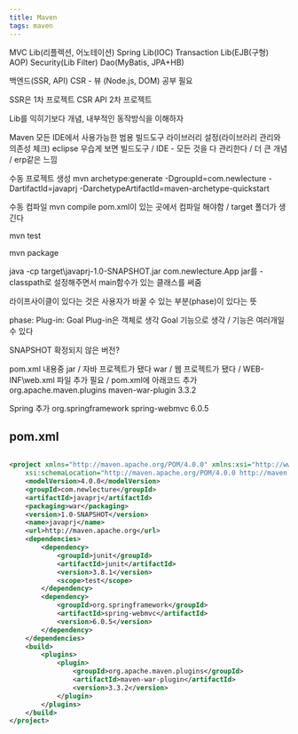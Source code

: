 ```yaml
---
title: Maven
tags: maven
---
```


MVC Lib(리플렉션, 어노테이션)
Spring Lib(IOC)
Transaction Lib(EJB(구형) AOP)
Security(Lib Filter)
Dao(MyBatis, JPA+HB)

백엔드(SSR, API)
CSR - 뷰 (Node.js, DOM) 공부 필요

SSR은 1차 프로젝트
CSR API 2차 프로젝트

Lib를 익히기보다 개념, 내부적인 동작방식을 이해하자

Maven 모든 IDE에서 사용가능한 범용 빌드도구
라이브러리 설정(라이브러리 관리와 의존성 체크)
eclipse 우습게 보면 빌드도구 / IDE - 모든 것을 다 관리한다 / 더 큰 개념 / erp같은 느낌

수동 프로젝트 생성
mvn archetype:generate -DgroupId=com.newlecture -DartifactId=javaprj -DarchetypeArtifactId=maven-archetype-quickstart

수동 컴파일
mvn compile
pom.xml이 있는 곳에서 컴파일 해야함 / target 폴더가 생긴다

mvn test

mvn package

java -cp target\javaprj-1.0-SNAPSHOT.jar com.newlecture.App
jar를 -classpath로 설정해주면서 main함수가 있는 클래스를 써줌

라이프사이클이 있다는 것은 사용자가 바꿀 수 있는 부분(phase)이 있다는 뜻

phase: Plug-in: Goal
Plug-in은 객체로 생각
Goal 기능으로 생각 / 기능은 여러개일 수 있다

SNAPSHOT 확정되지 않은 버전?

pom.xml 내용중 
<packaging>jar</packaging> / 자바 프로젝트가 됐다
<packaging>war</packaging> / 웹 프로젝트가 됐다 / WEB-INF\web.xml 파일 추가 필요 / pom.xml에 아래코드 추가
	<build>
		<plugins>
			<plugin>
				<groupId>org.apache.maven.plugins</groupId>
				<artifactId>maven-war-plugin</artifactId>
				<version>3.3.2</version>
			</plugin>
		</plugins>
	</build>

Spring 추가
<dependency>
    <groupId>org.springframework</groupId>
    <artifactId>spring-webmvc</artifactId>
    <version>6.0.5</version>
</dependency>

pom.xml
-------------

```xml

<project xmlns="http://maven.apache.org/POM/4.0.0" xmlns:xsi="http://www.w3.org/2001/XMLSchema-instance"
	xsi:schemaLocation="http://maven.apache.org/POM/4.0.0 http://maven.apache.org/maven-v4_0_0.xsd">
	<modelVersion>4.0.0</modelVersion>
	<groupId>com.newlecture</groupId>
	<artifactId>javaprj</artifactId>
	<packaging>war</packaging>
	<version>1.0-SNAPSHOT</version>
	<name>javaprj</name>
	<url>http://maven.apache.org</url>
	<dependencies>
		<dependency>
			<groupId>junit</groupId>
			<artifactId>junit</artifactId>
			<version>3.8.1</version>
			<scope>test</scope>
		</dependency>
		<dependency>
			<groupId>org.springframework</groupId>
			<artifactId>spring-webmvc</artifactId>
			<version>6.0.5</version>
		</dependency>
	</dependencies>
	<build>
		<plugins>
			<plugin>
				<groupId>org.apache.maven.plugins</groupId>
				<artifactId>maven-war-plugin</artifactId>
				<version>3.3.2</version>
			</plugin>
		</plugins>
	</build>
</project>

```